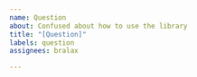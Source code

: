 ```yaml
---
name: Question
about: Confused about how to use the library
title: "[Question]"
labels: question
assignees: bralax

---
```



